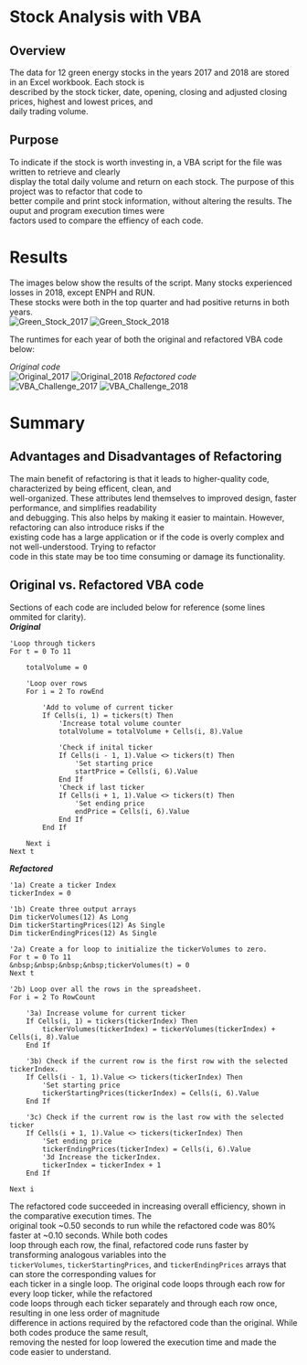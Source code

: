 # Stock Analysis with VBA

## Overview
The data for 12 green energy stocks in the years 2017 and 2018 are stored in an Excel workbook. Each stock is  
described by the stock ticker, date, opening, closing and adjusted closing prices, highest and lowest prices, and  
daily trading volume.  
  
## Purpose
To indicate if the stock is worth investing in, a VBA script for the file was written to retrieve and clearly  
display the total daily volume and return on each stock. The purpose of this project was to refactor that code to  
better compile and print stock information, without altering the results. The ouput and program execution times were  
factors used to compare the effiency of each code.  
  
# Results
The images below show the results of the script. Many stocks experienced losses in 2018, except ENPH and RUN.  
These stocks were both in the top quarter and had positive returns in both years.  
![Green_Stock_2017](Resources/Green_Stock_2017.png)
![Green_Stock_2018](Resources/Green_Stock_2018.png)
  
The runtimes for each year of both the original and refactored VBA code below:  
  
*Original code*  
![Original_2017](Resources/Original_2017.png)
![Original_2018](Resources/Original_2018.png)
*Refactored code*  
![VBA_Challenge_2017](Resources/VBA_Challenge_2017.png)
![VBA_Challenge_2018](Resources/VBA_Challenge_2018.png)
  
# Summary
  
## Advantages and Disadvantages of Refactoring
The main benefit of refactoring is that it leads to higher-quality code, characterized by being efficent, clean, and  
well-organized. These attributes lend themselves to improved design, faster performance, and simplifies readability  
and debugging. This also helps by making it easier to maintain. However, refactoring can also introduce risks if the  
existing code has a large application or if the code is overly complex and not well-understood. Trying to refactor  
code in this state may be too time consuming or damage its functionality.  
  
## Original vs. Refactored VBA code
Sections of each code are included below for reference (some lines ommited for clarity).  
***Original***
```
'Loop through tickers  
For t = 0 To 11  
  
    totalVolume = 0  
  
    'Loop over rows  
    For i = 2 To rowEnd  
  
        'Add to volume of current ticker  
        If Cells(i, 1) = tickers(t) Then  
            'Increase total volume counter  
            totalVolume = totalVolume + Cells(i, 8).Value  
  
            'Check if inital ticker  
            If Cells(i - 1, 1).Value <> tickers(t) Then  
                'Set starting price  
                startPrice = Cells(i, 6).Value  
            End If  
            'Check if last ticker  
            If Cells(i + 1, 1).Value <> tickers(t) Then  
                'Set ending price  
                endPrice = Cells(i, 6).Value  
            End If  
        End If  
  
    Next i  
Next t
```
***Refactored***
```
'1a) Create a ticker Index  
tickerIndex = 0  
  
'1b) Create three output arrays  
Dim tickerVolumes(12) As Long  
Dim tickerStartingPrices(12) As Single  
Dim tickerEndingPrices(12) As Single  
  
'2a) Create a for loop to initialize the tickerVolumes to zero.  
For t = 0 To 11  
&nbsp;&nbsp;&nbsp;&nbsp;tickerVolumes(t) = 0  
Next t  
  
'2b) Loop over all the rows in the spreadsheet.  
For i = 2 To RowCount  
  
    '3a) Increase volume for current ticker  
    If Cells(i, 1) = tickers(tickerIndex) Then  
        tickerVolumes(tickerIndex) = tickerVolumes(tickerIndex) + Cells(i, 8).Value  
    End If  
  
    '3b) Check if the current row is the first row with the selected tickerIndex.  
    If Cells(i - 1, 1).Value <> tickers(tickerIndex) Then  
        'Set starting price  
        tickerStartingPrices(tickerIndex) = Cells(i, 6).Value  
    End If  
  
    '3c) Check if the current row is the last row with the selected ticker  
    If Cells(i + 1, 1).Value <> tickers(tickerIndex) Then  
        'Set ending price  
        tickerEndingPrices(tickerIndex) = Cells(i, 6).Value  
        '3d Increase the tickerIndex.  
        tickerIndex = tickerIndex + 1  
    End If  
  
Next i  
```
The refactored code succeeded in increasing overall efficiency, shown in the comparative execution times. The  
original took ~0.50 seconds  to run while the  refactored code was 80% faster at ~0.10 seconds. While both codes  
loop through each row, the final, refactored code runs faster by transforming analogous variables into the  
`tickerVolumes`, `tickerStartingPrices`, and `tickerEndingPrices` arrays that can store the corresponding values for  
each ticker in a single loop. The original code loops through each row for every loop ticker, while the refactored  
code loops through each ticker separately and through each row once, resulting in one less order of magnitude  
difference in actions required by the refactored code than the original. While both codes produce the same result,  
removing the nested for loop lowered the execution time and made the code easier to understand.
